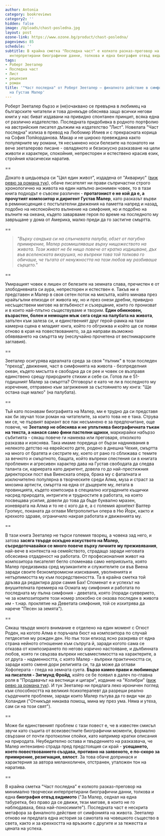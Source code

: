 ```yaml
---
author: Antonia
category: bookreviews
category2: ''
hidden: false
image: /Uploads/chast-posledna.jpg
layout: post
ozone-link: https://www.ozone.bg/product/chast-posledna/
pageviews: 85
schedule: ''
subtitle: В крайна сметка "Последна част" е колкото разказ-преговор на минимално творчески
  интерпретирани биографични данни, толкова и една биография отвъд видимото
tags:
- Роберт Зееталер
- Последна част
- Лист
- рецензия
- роман
title: '"Част последна" от Роберт Зееталер – финалното действие в симфонията на живота
  на Густав Малер'
---
```


Роберт Зееталер бързо и (не)очаквано се превърна в любимец на българските читатели и това донякъде обяснява защо всички негови книги у нас биват издавани на привидно спонтанен принцип, всяка една от различно издателство. Последната придобивка в родното портфолио на австрийския писател дължим на издателство "Лист". Новелата "Част последна" излиза в превод на Любомир Илиев и с прекрасната корица на София Попйорданова. Макар и не широко превеждана както популярните му романи, тя несъмнено носи белезите на познатото ни вече зееталерово писане - овладяното и безизкусно разказване на цели животи и характери, спокойния, непресторен и естествено красив език, стройния класически наратив. 

\==

Докато в шедьовъра си "Цял един живот", издадена от "Аквариус" ([виж ревю за романа тук](https://literaturnirazgovori.com/bookreviews/2019/01/21/21-08-%D1%80%D0%BE%D0%B1%D0%B5%D1%80%D1%82-%D0%B7%D0%B5%D0%B5%D1%82%D0%B0%D0%BB%D0%B5%D1%80-%D1%86%D1%8F%D0%BB-%D0%B5%D0%B4%D0%B8%D0%BD-%D0%B6%D0%B8%D0%B2%D0%BE%D1%82.html)), обаче писателят ни прави съпричастни строго хронологично на живота на един напълно анонимен човек, то в тази книга подходът е съвсем различен - **протагонист е не кой да е, а прочутият композитор и диригент Густав Малер**, като разказът върви в реминисценция с постъпателни движения на паметта напред и назад, подобно на неспокойното вълнение на симфония, но и подобно на вълните на океана, където заварваме героя по време на последното му завръщане у дома от Америка, малко преди да го застигне смъртта. 

\==

> *"Върху сандъка си на слънчевата палуба, обзет от пагубно примирение, Малер размишляваше върху нищожеството на живота. Този живот не бе нищо повече от кратко издишване, дъх във вселенската вихрушка, но въпреки това той толкова го обичаше, че тъгата от ненужността на тази любов му разбиваше сърцето."*

\==

Умиращият човек е лишен от белезите на земната слава, пречистен е от злободневната си аура, непресторен и естествен е. Такъв ни е представен и Малер в своя сетен поток на мисълта, който минава през крайъгълни епизоди от живота му, но и през онези дребни, привидно несъществени мигове на вглъбеност и съзерцание, които го пронизват и в които най-плътно съществуваме и творим. **Един обикновен, възрастен, болен и немощен мъж сега седи на палубата на живота**, запътен към залеза си, и единственият друг герой-рамка на тази камерна сцена е младият юнга, който го обгрижва и който ще се появи отново в края на повествованието, за да направи възможно обявяването на смъртта му (неслучайно прочетена от вестникарските заглавия). 

\==

Зееталер осигурява идеалната среда за своя "пътник" в този последен "преход", движение, част в симфонията на живота - безпределния океан, където мисълта е свободна да се рее и човек се възправя единствено срещу природните стихии и себе си. Готов ли е 51-годишният Малер за смъртта? Отговорът е като че ли в последното му изречение, отправено към загрижения за състоянието му юнга: "Ще остана още малко" (на палубата). 

\==

Тъй като познавам биографията на Малер, ми е трудно да си представя как би звучал този роман на читателите, за които това не е така. Струва ми се, че първият вариант все пак несъмнено е за предпочитане, още повече, че **Зееталер не обяснява и не уплътнява биографичната тъкан на текста, а нанася само фини пастелни щрихи**, маркирайки набързо събитията - сякаш повече ги намеква или преговаря, отколкото разказва и изяснява. Така имаме поредица от бързи надниквания в нелекото детство на еврейското дете, родено в днешна Чехия, смъртта на много от братята и сестрите му, което от рано го сближава с темите за вечното и смъртното, бащата, който въпреки спестения си в книгата проблемен и агресивен характер дава на Густав свободата да следва таланта си, кариерата като диригент, довела го до най-престижния директорски пост във Виенската опера, брака му с фаталната и изключително популярна в творческите среди Алма, муза и страст за мнозина артисти, смъртта на една от дъщерите му, летата в провинцията, където композира в специално изградените къщички насред природата, интригите и трудностите в работата, на която посвещава усилия, довели до това да бъде буквално мразен, изневярата на Алма и то не с кого да е, а с големия архитект Валтер Гропиус, поканата да оглави Метрополитън опера в Ню Йорк, както и крехкото здраве, ограничило накрая работата и движенията му. 

\==

В тази книга Зееталер не търси големия творец, а човека зад него, и затова **засяга твърде оскъдно изкуството на Малер, съсредоточавайки се много повече върху личните му преживявания**, най-вече в контекста на семейството, страдащо заради неговата обсесивна отдаденост на работата. От професионалния живот на композитора писателят бегло споменава само неприязънта, която Малер предизвиква сред музикантите и служителите си във Виена заради своите безкомпромисни изисквания, уволненията и нетърпимостта му към посредствеността. Та в крайна сметка той дръзва да редактира дори самия Бах! Споменат е и успехът на внушителната премиера на Осмата му симфония и работата по последната му пълна симфония - деветата, която (поради суеверието, че за композиторите този номер злокобно се оказва последен в живота им - т.нар. проклятие на Деветата симфония, той се изхитрява да нарече "Песен за земята"). 

\==

Сякаш твърде много внимание е отделено на един момент с Огюст Роден, на когото Алма е поръчала бюст на композитора по случай петдесетия му рожден ден. Но пък този епизод ясно разкрива от една страна нейното отношение към съпруга й, заради когото сама се отказва от композирането по негово изрично настояване, и дълбинната любов, която ги свързва въпреки несъвместимостта на характерите, а от друга - надменността, с която Малер - въпреки практичността си, заради която сменя дори религията си, та да може да оглави Хофоперата - гледа на земната суета. **Бързо камео прави и любимецът на писателя - Зигмунд Фройд**, който се бе появил в далеч по-главна роля в "Продавачът на вестници и цигари", издание на "Колибри" ([виж ревю за романа тук](https://literaturnirazgovori.com/bookreviews/2019/07/08/10-15-%D1%80%D0%B5%D1%86%D0%B5%D0%BD%D0%B7%D0%B8%D1%8F-%D0%BF%D1%80%D0%BE%D0%B4%D0%B0%D0%B2%D0%B0%D1%87%D1%8A%D1%82-%D0%BD%D0%B0-%D0%B2%D0%B5%D1%81%D1%82%D0%BD%D0%B8%D1%86%D0%B8-%D0%B8-%D1%86%D0%B8%D0%B3%D0%B0%D1%80%D0%B8-%D1%80%D0%BE%D0%B1%D0%B5%D1%80%D1%82-%D0%B7%D0%B5%D0%B5%D1%82%D0%B0%D0%BB%D0%B5%D1%80.html)). И тук Зееталер ни предлага леко ироничен поглед към способността на великия психотерапевт да разреши реално сърдечните проблеми, заради които Малер пътува да го види чак до Холандия ("Отникъде никаква помощ, мина му през ума. Няма и утеха, сам си на този свят"). 

\==

Може би единственият проблем с тази повест е, че в известен смисъл звучи като съшита от всеизвестните биографични моменти, формално свързани от почти протоколни спойки, като например кратки описания на природата. Неубедително остава и твърдението на разказвача, че Малер интензивно страда пред предстоящия си край - **усещането, което повествованието създава, противно на заявеното, е по-скоро за примирение, резигнация, вялост**. За това обаче допринася и характерния за автора меланхоличен, отстранен, уталожен тон на наратива.

\==

В крайна сметка "Част последна" е колкото разказ-преговор на минимално творчески интерпретирани биографични данни, толкова и една **биография отвъд видимото** ("За Малер, седнал на една табуретка, без право да се движи, тези мигове, в които не го наблюдаваха, бяха най-поносимите"). Последната част е нескрита метафора за финалното действие от симфонията на живота. Зееталер отново ни предлага една история за самотата на човешкото същество в света, както и за крехкостта на връзките с другите и за тежестта и цената на успеха.